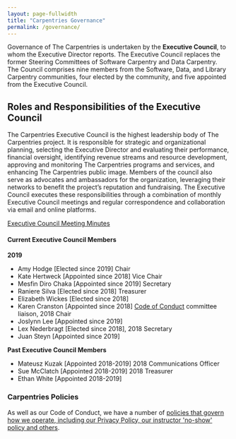 ```yaml
---
layout: page-fullwidth
title: "Carpentries Governance"
permalink: /governance/
---
```


Governance of The Carpentries is undertaken by the **Executive Council**, to whom the Executive Director reports. The Executive Council replaces the former Steering Committees of Software Carpentry and Data Carpentry. The Council comprises nine members from the Software, Data, and Library Carpentry communities, four elected by the community, and five appointed from the Executive Council. 

## Roles and Responsibilities of the Executive Council

The Carpentries Executive Council is the highest leadership body of The Carpentries project. It is responsible for strategic and organizational planning, selecting the Executive Director and evaluating their performance, financial oversight, identifying revenue streams and resource development, approving and monitoring The Carpentries programs and services, and enhancing The Carpentries public image. Members of the council also serve as advocates and ambassadors for the organization, leveraging their networks to benefit the project’s reputation and fundraising. The Executive Council executes these responsibilities through a combination of monthly Executive Council meetings and regular correspondence and collaboration via email and online platforms.


[Executive Council Meeting Minutes](https://github.com/carpentries/executive-council-info/tree/master/minutes)
 
#### Current Executive Council Members

**2019**

- Amy Hodge [Elected since 2019] Chair
- Kate Hertweck [Appointed since 2018] Vice Chair
- Mesfin Diro Chaka [Appointed since 2019] Secretary
- Raniere Silva [Elected since 2018] Treasurer
- Elizabeth Wickes [Elected since 2018]
- Karen Cranston [Appointed since 2018] [Code of Conduct](https://docs.carpentries.org/topic_folders/policies/code-of-conduct.html) committee liaison, 2018 Chair
- Joslynn Lee [Appointed since 2019] 
- Lex Nederbragt [Elected since 2018], 2018 Secretary
- Juan Steyn [Appointed since 2019]

**Past Executive Council Members**

- Mateusz Kuzak [Appointed 2018-2019] 2018 Communications Officer
- Sue McClatch [Appointed 2018-2019] 2018 Treasurer
- Ethan White [Appointed 2018-2019]


### Carpentries Policies

As well as our Code of Conduct, we have a number of [policies that govern how we operate, including our Privacy Policy, our instructor 'no-show' policy and others](https://docs.carpentries.org/topic_folders/policies/index.html). 
